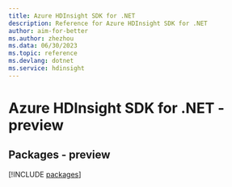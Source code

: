 ```yaml
---
title: Azure HDInsight SDK for .NET
description: Reference for Azure HDInsight SDK for .NET
author: aim-for-better
ms.author: zhezhou
ms.data: 06/30/2023
ms.topic: reference
ms.devlang: dotnet
ms.service: hdinsight
---
```

# Azure HDInsight SDK for .NET - preview
## Packages - preview
[!INCLUDE [packages](hdinsight-index.md)]